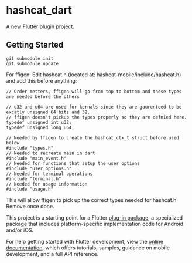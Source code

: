 # hashcat_dart

A new Flutter plugin project.

## Getting Started

```
git submodule init
git submodule update
```

For ffigen:
Edit hashcat.h (located at: hashcat-mobile/include/hashcat.h) and add this before anything:
```
// Order metters, ffigen will go from top to bottom and these types are needed before the others

// u32 and u64 are used for kernals since they are gaurenteed to be excatly unsigned 64 bits and 32.
// ffigen doesn't pickup the types properly so they are defnied here.
typedef unsigned int u32;
typedef unsigned long u64;

// Needed by ffigen to create the hashcat_ctx_t struct before used below
#include "types.h"
// Needed to recreate main in dart
#include "main_event.h"
// Needed for functions that setup the user options
#include "user_options.h"
// Needed for terminal operations
#include "terminal.h"
// Needed for usage information
#include "usage.h"
```
This will allow ffigen to pick up the correct types needed for hashcat.h
Remove once done.

This project is a starting point for a Flutter
[plug-in package](https://flutter.dev/developing-packages/),
a specialized package that includes platform-specific implementation code for
Android and/or iOS.

For help getting started with Flutter development, view the
[online documentation](https://flutter.dev/docs), which offers tutorials,
samples, guidance on mobile development, and a full API reference.

